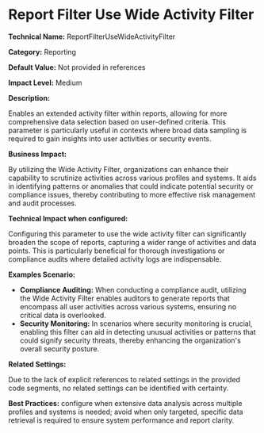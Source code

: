 # Report Filter Use Wide Activity Filter

**Technical Name:** ReportFilterUseWideActivityFilter

**Category:** Reporting

**Default Value:** Not provided in references

**Impact Level:** Medium

**Description:**

Enables an extended activity filter within reports, allowing for more comprehensive data selection based on user-defined criteria. This parameter is particularly useful in contexts where broad data sampling is required to gain insights into user activities or security events.

**Business Impact:**

By utilizing the Wide Activity Filter, organizations can enhance their capability to scrutinize activities across various profiles and systems. It aids in identifying patterns or anomalies that could indicate potential security or compliance issues, thereby contributing to more effective risk management and audit processes.

**Technical Impact when configured:**

Configuring this parameter to use the wide activity filter can significantly broaden the scope of reports, capturing a wider range of activities and data points. This is particularly beneficial for thorough investigations or compliance audits where detailed activity logs are indispensable.

**Examples Scenario:**

- **Compliance Auditing:** When conducting a compliance audit, utilizing the Wide Activity Filter enables auditors to generate reports that encompass all user activities across various systems, ensuring no critical data is overlooked.
- **Security Monitoring:** In scenarios where security monitoring is crucial, enabling this filter can aid in detecting unusual activities or patterns that could signify security threats, thereby enhancing the organization's overall security posture.

**Related Settings:** 

Due to the lack of explicit references to related settings in the provided code segments, no related settings can be identified with certainty.

**Best Practices:** configure when extensive data analysis across multiple profiles and systems is needed; avoid when only targeted, specific data retrieval is required to ensure system performance and report clarity.
